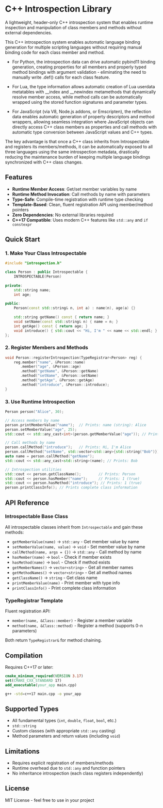 # C++ Introspection Library

A lightweight, header-only C++ introspection system that enables runtime inspection and manipulation of class members and methods without external dependencies.

This C++ introspection system enables automatic language binding generation for multiple scripting languages without requiring manual binding code for each class member and method.

- For Python, the introspection data can drive automatic pybind11 binding generation, creating properties for all members and properly typed method bindings with argument validation - eliminating the need to manually write .def() calls for each class feature.

- For Lua, the type information allows automatic creation of Lua userdata metatables with __index and __newindex metamethods that dynamically resolve member access, while method calls can be automatically wrapped using the stored function signatures and parameter types.

- For JavaScript (via V8, Node.js addons, or Emscripten), the reflection data enables automatic generation of property descriptors and method wrappers, allowing seamless integration where JavaScript objects can directly access C++ class members as properties and call methods with automatic type conversion between JavaScript values and C++ types.

The key advantage is that once a C++ class inherits from Introspectable and registers its members/methods, it can be automatically exposed to all three languages using the same introspection metadata, drastically reducing the maintenance burden of keeping multiple language bindings synchronized with C++ class changes.

## Features

- **Runtime Member Access**: Get/set member variables by name
- **Runtime Method Invocation**: Call methods by name with parameters
- **Type-Safe**: Compile-time registration with runtime type checking
- **Template-Based**: Clean, fluent registration API using member/method pointers
- **Zero Dependencies**: No external libraries required
- **C++17 Compatible**: Uses modern C++ features like `std::any` and `if constexpr`

## Quick Start

### 1. Make Your Class Introspectable

```cpp
#include "introspection.h"

class Person : public Introspectable {
    INTROSPECTABLE(Person)
    
private:
    std::string name;
    int age;
    
public:
    Person(const std::string& n, int a) : name(n), age(a) {}
    
    std::string getName() const { return name; }
    void setName(const std::string& n) { name = n; }
    int getAge() const { return age; }
    void introduce() { std::cout << "Hi, I'm " << name << std::endl; }
};
```

### 2. Register Members and Methods

```cpp
void Person::registerIntrospection(TypeRegistrar<Person> reg) {
    reg.member("name", &Person::name)
       .member("age", &Person::age)
       .method("getName", &Person::getName)
       .method("setName", &Person::setName)
       .method("getAge", &Person::getAge)
       .method("introduce", &Person::introduce);
}
```

### 3. Use Runtime Introspection

```cpp
Person person("Alice", 30);

// Access members by name
person.printMemberValue("name");  // Prints: name (string): Alice
person.setMemberValue("age", 25);
std::cout << std::any_cast<int>(person.getMemberValue("age")); // Prints: 25

// Call methods by name
person.callMethod("introduce");   // Prints: Hi, I'm Alice
person.callMethod("setName", std::vector<std::any>{std::string("Bob")});
auto name = person.callMethod("getName");
std::cout << std::any_cast<std::string>(name); // Prints: Bob

// Introspection utilities
std::cout << person.getClassName();        // Prints: Person
std::cout << person.hasMember("name");     // Prints: 1 (true)
std::cout << person.hasMethod("introduce"); // Prints: 1 (true)
person.printClassInfo(); // Prints complete class information
```

## API Reference

### Introspectable Base Class

All introspectable classes inherit from `Introspectable` and gain these methods:

- `getMemberValue(name)` → `std::any` - Get member value by name
- `setMemberValue(name, value)` → `void` - Set member value by name
- `callMethod(name, args = {})` → `std::any` - Call method by name
- `hasMember(name)` → `bool` - Check if member exists
- `hasMethod(name)` → `bool` - Check if method exists
- `getMemberNames()` → `vector<string>` - Get all member names
- `getMethodNames()` → `vector<string>` - Get all method names
- `getClassName()` → `string` - Get class name
- `printMemberValue(name)` - Print member with type info
- `printClassInfo()` - Print complete class information

### TypeRegistrar Template

Fluent registration API:

- `member(name, &Class::member)` - Register a member variable
- `method(name, &Class::method)` - Register a method (supports 0-n parameters)

Both return `TypeRegistrar&` for method chaining.

## Compilation

Requires C++17 or later:

```cmake
cmake_minimum_required(VERSION 3.17)
set(CMAKE_CXX_STANDARD 17)
add_executable(your_app main.cpp)
```

```bash
g++ -std=c++17 main.cpp -o your_app
```

## Supported Types

- All fundamental types (`int`, `double`, `float`, `bool`, etc.)
- `std::string`
- Custom classes (with appropriate `std::any` casting)
- Method parameters and return values (including `void`)

## Limitations

- Requires explicit registration of members/methods
- Runtime overhead due to `std::any` and function pointers
- No inheritance introspection (each class registers independently)

## License

MIT License - feel free to use in your project
